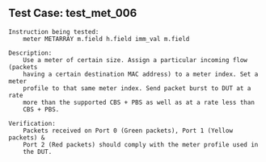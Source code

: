 
Test Case: test_met_006
-----------------------

    Instruction being tested:
        meter METARRAY m.field h.field imm_val m.field

    Description:
        Use a meter of certain size. Assign a particular incoming flow (packets
		having a certain destination MAC address) to a meter index. Set a meter
		profile to that same meter index. Send packet burst to DUT at a rate
		more than the supported CBS + PBS as well as at a rate less than
		CBS + PBS.

    Verification:
        Packets received on Port 0 (Green packets), Port 1 (Yellow packets) &
		Port 2 (Red packets) should comply with the meter profile used in
		the DUT.
